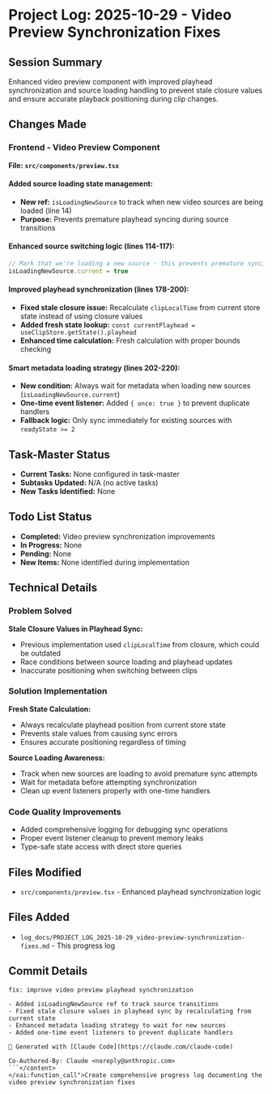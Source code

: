 # Project Log: 2025-10-29 - Video Preview Synchronization Fixes

## Session Summary
Enhanced video preview component with improved playhead synchronization and source loading handling to prevent stale closure values and ensure accurate playback positioning during clip changes.

## Changes Made

### Frontend - Video Preview Component
**File: `src/components/preview.tsx`**

#### Added source loading state management:
- **New ref:** `isLoadingNewSource` to track when new video sources are being loaded (line 14)
- **Purpose:** Prevents premature playhead syncing during source transitions

#### Enhanced source switching logic (lines 114-117):
```typescript
// Mark that we're loading a new source - this prevents premature syncing
isLoadingNewSource.current = true
```

#### Improved playhead synchronization (lines 178-200):
- **Fixed stale closure issue:** Recalculate `clipLocalTime` from current store state instead of using closure values
- **Added fresh state lookup:** `const currentPlayhead = useClipStore.getState().playhead`
- **Enhanced time calculation:** Fresh calculation with proper bounds checking

#### Smart metadata loading strategy (lines 202-220):
- **New condition:** Always wait for metadata when loading new sources (`isLoadingNewSource.current`)
- **One-time event listener:** Added `{ once: true }` to prevent duplicate handlers
- **Fallback logic:** Only sync immediately for existing sources with `readyState >= 2`

## Task-Master Status
- **Current Tasks:** None configured in task-master
- **Subtasks Updated:** N/A (no active tasks)
- **New Tasks Identified:** None

## Todo List Status
- **Completed:** Video preview synchronization improvements
- **In Progress:** None
- **Pending:** None
- **New Items:** None identified during implementation

## Technical Details

### Problem Solved
**Stale Closure Values in Playhead Sync:**
- Previous implementation used `clipLocalTime` from closure, which could be outdated
- Race conditions between source loading and playhead updates
- Inaccurate positioning when switching between clips

### Solution Implementation
**Fresh State Calculation:**
- Always recalculate playhead position from current store state
- Prevents stale values from causing sync errors
- Ensures accurate positioning regardless of timing

**Source Loading Awareness:**
- Track when new sources are loading to avoid premature sync attempts
- Wait for metadata before attempting synchronization
- Clean up event listeners properly with one-time handlers

### Code Quality Improvements
- Added comprehensive logging for debugging sync operations
- Proper event listener cleanup to prevent memory leaks
- Type-safe state access with direct store queries

## Files Modified
- `src/components/preview.tsx` - Enhanced playhead synchronization logic

## Files Added
- `log_docs/PROJECT_LOG_2025-10-29_video-preview-synchronization-fixes.md` - This progress log

## Commit Details
```
fix: improve video preview playhead synchronization

- Added isLoadingNewSource ref to track source transitions
- Fixed stale closure values in playhead sync by recalculating from current state
- Enhanced metadata loading strategy to wait for new sources
- Added one-time event listeners to prevent duplicate handlers

🤖 Generated with [Claude Code](https://claude.com/claude-code)

Co-Authored-By: Claude <noreply@anthropic.com>
```</content>
</xai:function_call">Create comprehensive progress log documenting the video preview synchronization fixes